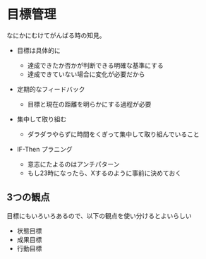 # 目標管理

なにかにむけてがんばる時の知見。

* 目標は具体的に
  * 達成できたか否かが判断できる明確な基準にする
  * 達成できていない場合に変化が必要だから

* 定期的なフィードバック
  * 目標と現在の距離を明らかにする過程が必要
  
* 集中して取り組む
  * ダラダラやらずに時間をくぎって集中して取り組んでいること

* IF-Then プラニング
  * 意志にたよるのはアンチパターン
  * もし23時になったら、Xするのように事前に決めておく


## 3つの観点

目標にもいろいろあるので、以下の観点を使い分けるとよいらしい

* 状態目標
* 成果目標
* 行動目標
